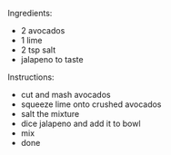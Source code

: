 Ingredients:
- 2 avocados 
- 1 lime
- 2 tsp salt
- jalapeno to taste

Instructions:
- cut and mash avocados
- squeeze lime onto crushed avocados
- salt the mixture
- dice jalapeno and add it to bowl
- mix
- done
